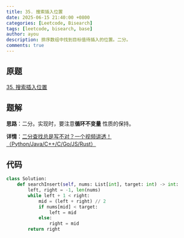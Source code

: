 ```yaml
---
title: 35. 搜索插入位置
date: 2025-06-15 21:40:00 +0800
categories: [Leetcode, Bisearch]
tags: [leetcode, bisearch, base]
author: ayou
description: 排序数组中找到目标值待插入的位置。二分。
comments: true
---
```


## 原题
[35. 搜索插入位置](https://leetcode.cn/problems/search-insert-position/description/)

## 题解
**思路**：二分。实现时，要注意**循环不变量** 性质的保持。

**详情**：[二分查找总是写不对？一个视频讲透！（Python/Java/C++/C/Go/JS/Rust）](https://leetcode.cn/problems/search-insert-position/solutions/2023391/er-fen-cha-zhao-zong-shi-xie-bu-dui-yi-g-nq23)

## 代码
```python
class Solution:
    def searchInsert(self, nums: List[int], target: int) -> int:
        left, right = -1, len(nums)
        while left + 1 < right:
            mid = (left + right) // 2
            if nums[mid] < target:
                left = mid
            else:
                right = mid
        return right
```
